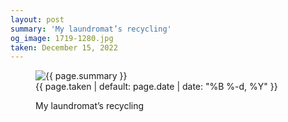 ```yaml
---
layout: post
summary: 'My laundromat’s recycling'
og_image: 1719-1280.jpg
taken: December 15, 2022
---
```


<figure class="post" data-src="{{ site.assets_url }}/{{ page.og_image }}">
<img alt="{{ page.summary }}" sizes="(min-width: 700px) 50vw, calc(100vw - 2rem)" src="{{ site.assets_url }}/1719-640.jpg" srcset="{{ site.assets_url }}/1719-320.jpg 320w, {{ site.assets_url }}/1719-640.jpg 640w, {{ site.assets_url }}/1719-960.jpg 960w, {{ site.assets_url }}/1719-1280.jpg 1280w"/>
<figcaption>
<time>{{ page.taken | default: page.date | date: "%B %-d, %Y" }}</time>
<p>My laundromat’s recycling</p>
</figcaption>
</figure>

